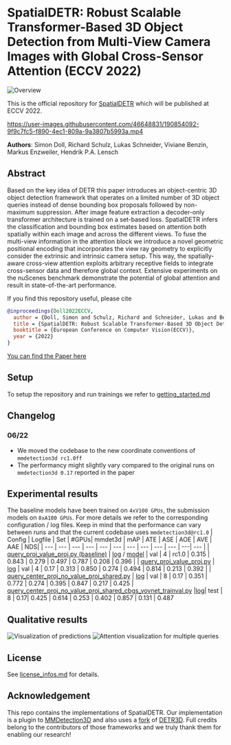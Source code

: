 # SpatialDETR: Robust Scalable Transformer-Based 3D Object Detection from Multi-View Camera Images with Global Cross-Sensor Attention (ECCV 2022)

![](img/overview.png "Overview")  

This is the official repository for [SpatialDETR](https://markus-enzweiler.de/downloads/publications/ECCV2022-spatial_detr.pdf) which will be published at ECCV 2022.   


https://user-images.githubusercontent.com/46648831/190854092-9f9c7fc5-f890-4ec1-809a-9a3807b5993a.mp4  

**Authors**: Simon Doll, Richard Schulz, Lukas Schneider, Viviane Benzin, Markus Enzweiler, Hendrik P.A. Lensch
## Abstract
Based on the key idea of DETR this paper introduces an object-centric 3D object detection framework that operates on a limited number of 3D object queries instead of dense bounding box proposals followed by non-maximum suppression. After image feature extraction a decoder-only transformer architecture is trained on a set-based loss. SpatialDETR infers the classification and bounding box estimates based on attention both spatially within each image and across the different views. To fuse the multi-view information in the attention block we introduce a novel geometric positional encoding that incorporates the view ray geometry to explicitly consider the extrinsic and intrinsic camera setup. This way, the  spatially-aware cross-view attention exploits arbitrary receptive fields to integrate cross-sensor data and therefore global context. Extensive experiments on the nuScenes benchmark demonstrate the potential of global attention and result in state-of-the-art performance.

If you find this repository useful, please cite
```bibtex
@inproceedings{Doll2022ECCV,
  author = {Doll, Simon and Schulz, Richard and Schneider, Lukas and Benzin, Viviane and Enzweiler Markus and Lensch, Hendrik P.A.},
  title = {SpatialDETR: Robust Scalable Transformer-Based 3D Object Detection from Multi-View Camera Images with Global Cross-Sensor Attention},
  booktitle = {European Conference on Computer Vision(ECCV)},
  year = {2022}
}
```

[You can find the Paper here](https://markus-enzweiler.de/downloads/publications/ECCV2022-spatial_detr.pdf)
## Setup
To setup the repository and run trainings we refer to [getting_started.md](getting_started.md)

## Changelog
### 06/22
- We moved the codebase to the new coordinate conventions of `mmdetection3d rc1.0ff`
- The performancy might slightly vary compared to the original runs on `mmdetection3d 0.17` reported in the paper


## Experimental results
The baseline models have been trained on `4xV100 GPUs`, the submission models on `8xA100 GPUs`. For more details we refer to the corresponding configuration / log files. Keep in mind that the performance can vary between runs and that the current codebase uses `mmdetection3d@rc1.0`
| Config  | Logfile | Set | #GPUs| mmdet3d | mAP | ATE | ASE | AOE | AVE | AAE | NDS|
| --- | --- | --- | --- | --- | --- | --- | --- | --- | --- | ---| --- |
| [query_proj_value_proj.py (baseline)](configs/submission/frozen_4/query_proj_value_proj.py)  | [log](training_logs/frozen_4/query_proj_value_proj.log) / [model](https://drive.google.com/file/d/1Tm6M0e-8QYBUeqwBwYpJk1EwxQbyZl6M/view?usp=sharing) | val | 4 | rc1.0 | 0.315 | 0.843 | 0.279 | 0.497 | 0.787 | 0.208 | 0.396 |
| [query_proj_value_proj.py](configs/submission/frozen_4/query_proj_value_proj.py)  | [log](training_logs/frozen_4/query_proj_value_proj_0_17.log) | val | 4 | 0.17 | 0.313 | 0.850 | 0.274 | 0.494 | 0.814 | 0.213 | 0.392 |
| [query_center_proj_no_value_proj_shared.py](configs/submission/frozen_1/query_center_proj_no_value_proj_shared.py)  | [log](training_logs/frozen_1/query_center_proj_no_value_proj_shared.log) | val | 8 | 0.17 | 0.351 | 0.772 | 0.274 | 0.395 | 0.847 | 0.217 | 0.425
| [query_center_proj_no_value_proj_shared_cbgs_vovnet_trainval.py](configs/submission/frozen_1/query_center_proj_no_value_proj_shared_cbgs_vovnet_trainval.py)  |[log](training_logs/frozen_1/query_center_proj_no_value_proj_shared_cbgs_vovnet_trainval.log)| test | 8 | 0.17| 0.425 | 0.614 | 0.253 | 0.402 | 0.857 | 0.131 | 0.487

## Qualitative results
![](img/qualitative_results.png "Visualization of predictions")
![](img/attention.png "Attention visualization for multiple queries")

## License
See [license_infos.md](license_infos.md) for details.

## Acknowledgement
This repo contains the implementations of SpatialDETR. Our implementation is a plugin to [MMDetection3D](https://github.com/open-mmlab/mmdetection3d) and also uses a [fork](https://github.com/SimonDoll/fusion_detr3d) of [DETR3D](https://github.com/WangYueFt/detr3d). Full credits belong to the contributors of those frameworks and we truly thank them for enabling our research!
